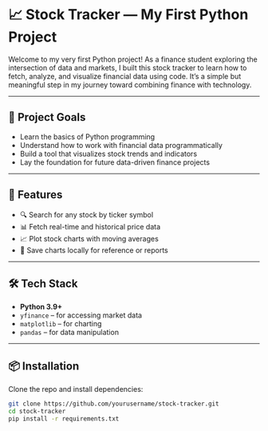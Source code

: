 # 📈 Stock Tracker — My First Python Project

Welcome to my very first Python project! As a finance student exploring the intersection of data and markets, I built this stock tracker to learn how to fetch, analyze, and visualize financial data using code. It’s a simple but meaningful step in my journey toward combining finance with technology.

---

## 🎯 Project Goals

- Learn the basics of Python programming
- Understand how to work with financial data programmatically
- Build a tool that visualizes stock trends and indicators
- Lay the foundation for future data-driven finance projects

---

## 🚀 Features

- 🔍 Search for any stock by ticker symbol
- 📊 Fetch real-time and historical price data
- 📈 Plot stock charts with moving averages
- 💾 Save charts locally for reference or reports

---

## 🛠️ Tech Stack

- **Python 3.9+**
- `yfinance` – for accessing market data
- `matplotlib` – for charting
- `pandas` – for data manipulation

---

## 📦 Installation

Clone the repo and install dependencies:

```bash
git clone https://github.com/yourusername/stock-tracker.git
cd stock-tracker
pip install -r requirements.txt
